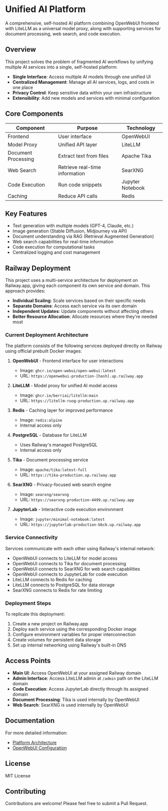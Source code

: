 # Unified AI Platform

A comprehensive, self-hosted AI platform combining OpenWebUI frontend with LiteLLM as a universal model proxy, along with supporting services for document processing, web search, and code execution.

## Overview

This project solves the problem of fragmented AI workflows by unifying multiple AI services into a single, self-hosted platform:

- **Single Interface**: Access multiple AI models through one unified UI
- **Centralized Management**: Manage all AI services, logs, and costs in one place
- **Privacy Control**: Keep sensitive data within your own infrastructure 
- **Extensibility**: Add new models and services with minimal configuration

## Core Components

| Component | Purpose | Technology |
|-----------|---------|------------|
| Frontend | User interface | OpenWebUI |
| Model Proxy | Unified API layer | LiteLLM |
| Document Processing | Extract text from files | Apache Tika |
| Web Search | Retrieve real-time information | SearXNG |
| Code Execution | Run code snippets | Jupyter Notebook |
| Caching | Reduce API calls | Redis |

## Key Features

- Text generation with multiple models (GPT-4, Claude, etc.)
- Image generation (Stable Diffusion, Midjourney via API)
- Document understanding via RAG (Retrieval Augmented Generation)
- Web search capabilities for real-time information
- Code execution for computational tasks
- Centralized logging and cost management

## Railway Deployment

This project uses a multi-service architecture for deployment on Railway.app, giving each component its own service and domain. This approach provides:

- **Individual Scaling**: Scale services based on their specific needs
- **Separate Domains**: Access each service via its own domain
- **Independent Updates**: Update components without affecting others
- **Better Resource Allocation**: Allocate resources where they're needed most

### Current Deployment Architecture

The platform consists of the following services deployed directly on Railway using official prebuilt Docker images:

1. **OpenWebUI** - Frontend interface for user interactions
   - Image: `ghcr.io/open-webui/open-webui:latest`
   - URL: `https://openwebui-production-[hash].up.railway.app`

2. **LiteLLM** - Model proxy for unified AI model access
   - Image: `ghcr.io/berriai/litellm:main`
   - URL: `https://litellm-ruog-production.up.railway.app`

3. **Redis** - Caching layer for improved performance
   - Image: `redis:alpine`
   - Internal access only

4. **PostgreSQL** - Database for LiteLLM
   - Uses Railway's managed PostgreSQL
   - Internal access only

5. **Tika** - Document processing service
   - Image: `apache/tika:latest-full`
   - URL: `https://tika-production.up.railway.app`

6. **SearXNG** - Privacy-focused web search engine
   - Image: `searxng/searxng`
   - URL: `https://searxng-production-4499.up.railway.app`

7. **JupyterLab** - Interactive code execution environment
   - Image: `jupyter/minimal-notebook:latest`
   - URL: `https://jupyterlab-production-bbcb.up.railway.app`

### Service Connectivity

Services communicate with each other using Railway's internal network:

- OpenWebUI connects to LiteLLM for model access
- OpenWebUI connects to Tika for document processing
- OpenWebUI connects to SearXNG for web search capabilities
- OpenWebUI connects to JupyterLab for code execution
- LiteLLM connects to Redis for caching
- LiteLLM connects to PostgreSQL for data storage
- SearXNG connects to Redis for rate limiting

### Deployment Steps

To replicate this deployment:

1. Create a new project on Railway.app
2. Deploy each service using the corresponding Docker image
3. Configure environment variables for proper interconnection
4. Create volumes for persistent data storage
5. Set up internal networking using Railway's built-in DNS

## Access Points

- **Main UI**: Access OpenWebUI at your assigned Railway domain
- **Admin Interface**: Access LiteLLM admin at `/admin` path on the LiteLLM domain
- **Code Execution**: Access JupyterLab directly through its assigned domain
- **Document Processing**: Tika is used internally by OpenWebUI
- **Web Search**: SearXNG is used internally by OpenWebUI

## Documentation

For more detailed information:

- [Platform Architecture](docs/unified-platform-architecture.md)
- [OpenWebUI Configuration](docs/openwebui-configuration.md)

## License

MIT License

## Contributing

Contributions are welcome! Please feel free to submit a Pull Request. 